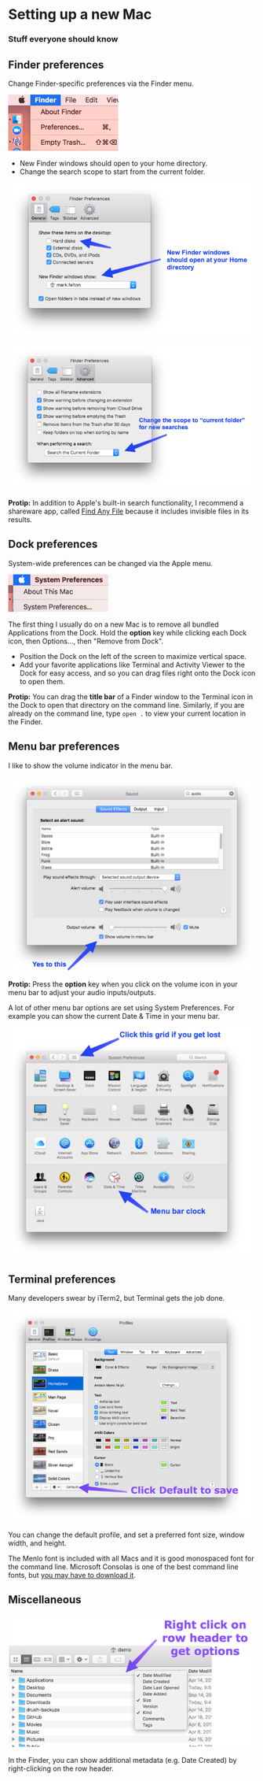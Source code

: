 # Setting up a new Mac

### Stuff everyone should know


## Finder preferences

Change Finder-specific preferences via the Finder menu.

![Finder menu > Preferences...](images/finder_preferences.png)

- New Finder windows should open to your home directory.
- Change the search scope to start from the current folder. 

![](images/new_finder_windows.png)

![](images/search_scope.png)

**Protip:** In addition to Apple's built-in search functionality, I recommend a shareware app, called [Find Any File](http://apps.tempel.org/FindAnyFile) because it includes invisible files in its results.


## Dock preferences

System-wide preferences can be changed via the Apple menu.

![Apple menu > System Preferences...](images/system_preferences_and_about_this_mac.png)

The first thing I usually do on a new Mac is to remove all bundled Applications from the Dock. Hold the **option** key while clicking each Dock icon, then Options..., then "Remove from Dock".

- Position the Dock on the left of the screen to maximize vertical space. 
- Add your favorite applications like Terminal and Activity Viewer to the Dock for easy access, and so you can drag files right onto the Dock icon to open them. 

**Protip:** You can drag the **title bar** of a Finder window to the Terminal icon in the Dock to open that directory on the command line. Similarly, if you are already on the command line, type `open .` to view your current location in the Finder.
 
## Menu bar preferences

I like to show the volume indicator in the menu bar.

![](images/volume_in_menu_bar.png)

**Protip:** Press the **option** key when you click on the volume icon in your menu bar to adjust your audio inputs/outputs.  

A lot of other menu bar options are set using System Preferences. For example you can show the current Date & Time in your menu bar.

![](images/menu_bar_clock.png)

## Terminal preferences

Many developers swear by iTerm2, but Terminal gets the job done.

![](images/terminal_default.png)

You can change the default profile, and set a preferred font size, window width, and height. 

The Menlo font is included with all Macs and it is good monospaced font for the command line. Microsoft Consolas is one of the best command line fonts, but [you may have to download it](http://ikato.com/blog/how-to-install-consolas-font-on-mac-os-x.html). 

## Miscellaneous

![](images/row_header.png)

In the Finder, you can show additional metadata (e.g. Date Created) by right-clicking on the row header.

